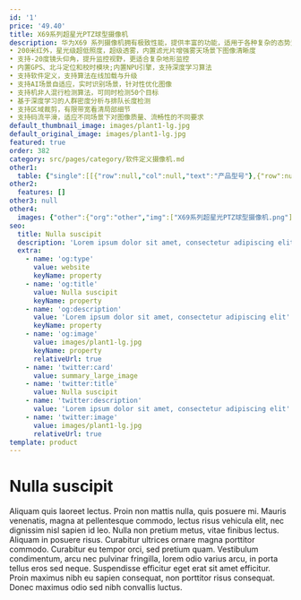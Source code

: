 ```yaml
---
id: '1'
price: '49.40'
title: X69系列超星光PTZ球型摄像机
description: 华为X69 系列摄像机拥有极致性能，提供丰富的功能，适用于各种复杂的态势监控场景。
• 200米红外，星光级超低照度，超级透雾，内置滤光片增强雾天场景下图像清晰度
• 支持-20度镜头仰角，提升监控视野，更适合复杂地形监控
• 内置GPS、北斗定位和校时模块;内置NPU引擎，支持深度学习算法
• 支持软件定义，支持算法在线加载与升级
• 支持AI场景自适应，实时识别场景，针对性优化图像
• 支持机非人混行检测算法，可同时检测50个目标
• 基于深度学习的人群密度分析与排队长度检测
• 支持区域裁剪，有限带宽看清局部细节
• 支持码流平滑，适应不同场景下对图像质量、流畅性的不同要求
default_thumbnail_image: images/plant1-lg.jpg
default_original_image: images/plant1-lg.jpg
featured: true
order: 382
category: src/pages/category/软件定义摄像机.md
other1: 
  table: {"single":[[{"row":null,"col":null,"text":"产品型号"},{"row":null,"col":null,"text":"X6981-Z20\n"},{"row":null,"col":null,"text":"X6921-Z48\n"}],[{"row":null,"col":null,"text":"图像传感器"},{"row":null,"col":null,"text":"4/3\"  800万像素逐行扫描 CMOS"},{"row":null,"col":null,"text":"1/1.8\"  200万像素逐行扫描 CMOS"}],[{"row":null,"col":null,"text":"最大分辨率"},{"row":null,"col":null,"text":"3648×2736"},{"row":null,"col":null,"text":"1920×1080"}],[{"row":null,"col":null,"text":"低照度"},{"row":null,"col":null,"text":"支持"},{"row":null,"col":null,"text":"支持"}],[{"row":null,"col":null,"text":"镜头焦距"},{"row":null,"col":null,"text":"14～280mm"},{"row":null,"col":null,"text":"6.25-300mm"}],[{"row":null,"col":null,"text":"光学变焦倍率"},{"row":null,"col":null,"text":"20倍光学变倍，16倍数字变倍\n"},{"row":null,"col":null,"text":"48倍光学变倍，16倍数字变倍\n"}],[{"row":null,"col":null,"text":"水平旋转范围"},{"row":null,"col":null,"text":"0°~ 360°"},{"row":null,"col":null,"text":"0°~ 360°"}],[{"row":null,"col":null,"text":"垂直旋转范围"},{"row":null,"col":null,"text":"–20°~ +90°"},{"row":null,"col":null,"text":"–20°~ +90°"}],[{"row":null,"col":null,"text":"补光方式"},{"row":null,"col":null,"text":"红外"},{"row":null,"col":null,"text":"红外"}],[{"row":null,"col":null,"text":"宽动态"},{"row":null,"col":null,"text":"支持"},{"row":null,"col":null,"text":"支持"}],[{"row":null,"col":null,"text":"智能分析"},{"row":null,"col":null,"text":"支持"},{"row":null,"col":null,"text":"支持"}],[{"row":null,"col":null,"text":"电源"},{"row":null,"col":null,"text":"PoE++(IEEE 802.3bt)，AC24V"},{"row":null,"col":null,"text":"PoE++(IEEE 802.3bt)，AC24V"}]]}
other2:
  features: []
other3: null
other4:
  images: {"other":{"org":"other","img":["X69系列超星光PTZ球型摄像机.png"]}}
seo:
  title: Nulla suscipit
  description: 'Lorem ipsum dolor sit amet, consectetur adipiscing elit'
  extra:
    - name: 'og:type'
      value: website
      keyName: property
    - name: 'og:title'
      value: Nulla suscipit
      keyName: property
    - name: 'og:description'
      value: 'Lorem ipsum dolor sit amet, consectetur adipiscing elit'
      keyName: property
    - name: 'og:image'
      value: images/plant1-lg.jpg
      keyName: property
      relativeUrl: true
    - name: 'twitter:card'
      value: summary_large_image
    - name: 'twitter:title'
      value: Nulla suscipit
    - name: 'twitter:description'
      value: 'Lorem ipsum dolor sit amet, consectetur adipiscing elit'
    - name: 'twitter:image'
      value: images/plant1-lg.jpg
      relativeUrl: true
template: product
---
```


# Nulla suscipit

Aliquam quis laoreet lectus. Proin non mattis nulla, quis posuere mi. Mauris venenatis, magna at pellentesque commodo, lectus risus vehicula elit, nec dignissim nisl sapien id leo. Nulla non pretium metus, vitae finibus lectus. Aliquam in posuere risus. Curabitur ultrices ornare magna porttitor commodo. Curabitur eu tempor orci, sed pretium quam. Vestibulum condimentum, arcu nec pulvinar fringilla, lorem odio varius arcu, in porta tellus eros sed neque. Suspendisse efficitur eget erat sit amet efficitur. Proin maximus nibh eu sapien consequat, non porttitor risus consequat. Donec maximus odio sed nibh convallis luctus.